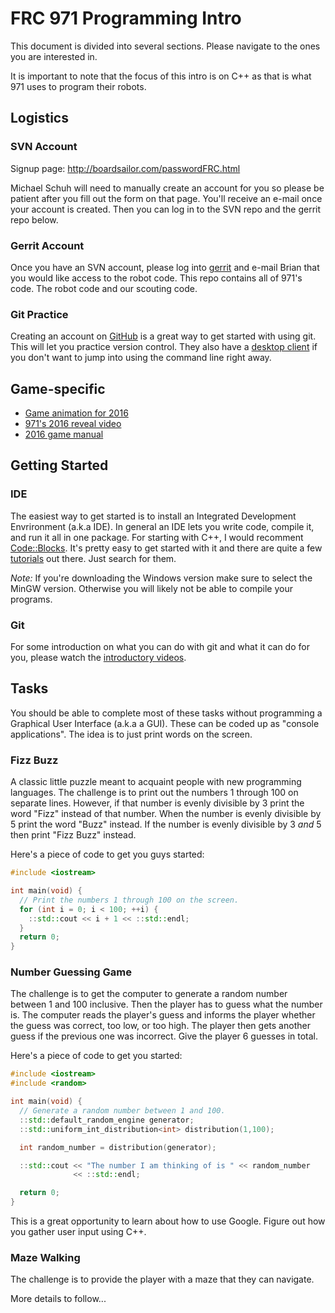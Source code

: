 ---
---

FRC 971 Programming Intro
================================================================================
This document is divided into several sections. Please navigate to the ones you
are interested in.

It is important to note that the focus of this intro is on C++ as that is what
971 uses to program their robots.

Logistics
--------------------------------------------------------------------------------

### SVN Account
Signup page: http://boardsailor.com/passwordFRC.html

Michael Schuh will need to manually create an account for you so please be
patient after you fill out the form on that page. You'll receive an e-mail once
your account is created. Then you can log in to the SVN repo and the gerrit
repo below.

### Gerrit Account
Once you have an SVN account, please log into
[gerrit](https://robotics.mvla.net/gerrit/#/) and e-mail Brian that you would
like access to the robot code. This repo contains all of 971's code. The robot
code and our scouting code.

### Git Practice
Creating an account on [GitHub](https://github.com/) is a great way to get
started with using git. This will let you practice version control. They also
have a [desktop client](https://desktop.github.com/) if you don't want to jump
into using the command line right away.

Game-specific
--------------------------------------------------------------------------------

- [Game animation for 2016](https://www.youtube.com/watch?v=VqOKzoHJDjA)
- [971's 2016 reveal video](https://www.youtube.com/watch?v=CMX4ynSQsyI)
- [2016 game
  manual](http://www.firstinspires.org/resource-library/frc/competition-manual-qa-system)

Getting Started
--------------------------------------------------------------------------------

### IDE
The easiest way to get started is to install an Integrated Development
Envrironment (a.k.a IDE). In general an IDE lets you write code, compile it,
and run it all in one package. For starting with C++, I would recomment
[Code::Blocks](http://www.codeblocks.org/). It's pretty easy to get started
with it and there are quite a few
[tutorials](http://www.cplusplus.com/doc/tutorial/introduction/codeblocks/) out
there. Just search for them.

*Note:* If you're downloading the Windows version make sure to select the MinGW
version. Otherwise you will likely not be able to compile your programs.

### Git
For some introduction on what you can do with git and what it can do for you,
please watch the [introductory videos](https://git-scm.com/videos).

Tasks
--------------------------------------------------------------------------------
You should be able to complete most of these tasks without programming a
Graphical User Interface (a.k.a a GUI). These can be coded up as "console
applications". The idea is to just print words on the screen.

### Fizz Buzz
A classic little puzzle meant to acquaint people with new programming
languages. The challenge is to print out the numbers 1 through 100 on separate
lines. However, if that number is evenly divisible by 3 print the word "Fizz"
instead of that number. When the number is evenly divisible by 5 print the word
"Buzz" instead. If the number is evenly divisible by 3 _and_ 5 then print "Fizz
Buzz" instead.

Here's a piece of code to get you guys started:

```C++
#include <iostream>

int main(void) {
  // Print the numbers 1 through 100 on the screen.
  for (int i = 0; i < 100; ++i) {
    ::std::cout << i + 1 << ::std::endl;
  }
  return 0;
}
```

### Number Guessing Game
The challenge is to get the computer to generate a random number between 1 and
100 inclusive. Then the player has to guess what the number is. The computer
reads the player's guess and informs the player whether the guess was correct,
too low, or too high. The player then gets another guess if the previous one
was incorrect. Give the player 6 guesses in total.

Here's a piece of code to get you started:

```C++
#include <iostream>
#include <random>

int main(void) {
  // Generate a random number between 1 and 100.
  ::std::default_random_engine generator;
  ::std::uniform_int_distribution<int> distribution(1,100);

  int random_number = distribution(generator);

  ::std::cout << "The number I am thinking of is " << random_number
              << ::std::endl;

  return 0;
}
```

This is a great opportunity to learn about how to use Google. Figure out how
you gather user input using C++.

### Maze Walking
The challenge is to provide the player with a maze that they can navigate.

More details to follow...
